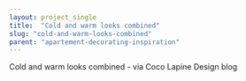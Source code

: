 ```yaml
---
layout: project_single
title:  "Cold and warm looks combined"
slug: "cold-and-warm-looks-combined"
parent: "apartement-decorating-inspiration"
---
```

Cold and warm looks combined - via Coco Lapine Design blog
